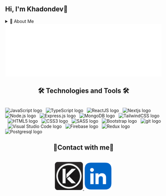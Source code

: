 ## Hi, I'm Khadondev👋

<details>
  <summary>📜 About Me</summary>

```javascript
class KhadonDev {
  constructor() {
    this.school = "UIT 😎";
    this.pronouns = "he/him";
    this.hobbies = ["Coding", "Programming", "Music", "Youtube"];
    this.programmingLanguages = ["JavaScript", "TypeScript"];
  }
}
```

</details>
<a href="#" target="_blank">
<img src="svg/khadon.svg" width="1200" alt="khadon" />
</a>

<h2 align="center">🛠 Technologies and Tools 🛠</h2>
<br>
<!-- https://simpleicons.org/ -->
<span><img src="https://img.shields.io/badge/JavaScript-282C34?logo=javascript&logoColor=F7DF1E" alt="JavaScript logo" title="JavaScript" height="25" /></span>
&nbsp;
<span><img src="https://img.shields.io/badge/TypeScript-282C34?logo=typescript&logoColor=3178C6" alt="TypeScript logo" title="TypeScript" height="25" /></span>
&nbsp;
<span><img src="https://img.shields.io/badge/ReactJS-282C34?logo=react&logoColor=61DAFB" alt="ReactJS logo" title="ReactJS" height="25" /></span>
&nbsp;
<span><img src="https://img.shields.io/badge/Next.js-282C34?logo=nextdotjs&logoColor=white" alt="Nextjs logo" title="Nextjs" height="25" /></span>
&nbsp;
<span><img src="https://img.shields.io/badge/Node.js-282C34?logo=node.js&logoColor=00F200" alt="Node.js logo" title="Node.js" height="25" /></span>
&nbsp;
<span><img src="https://img.shields.io/badge/Express-282C34?logo=express&logoColor=FFFFFF" alt="Express.js logo" title="Express.js" height="25" /></span>
&nbsp;
<span><img src="https://img.shields.io/badge/MongoDB-282C34?logo=mongodb&logoColor=47A248" alt="MongoDB logo" title="MongoDB" height="25" /></span>
&nbsp;
<span><img src="https://img.shields.io/badge/Tailwind%20CSS-282C34?logo=tailwind-css&logoColor=38B2AC" alt="TailwindCSS logo" title="TailwindCSS" height="25" /></span>
&nbsp;
<span><img src="https://img.shields.io/badge/HTML5-282C34?logo=html5&logoColor=E34F26" alt="HTML5 logo" title="HTML5" height="25" /></span>
&nbsp;
<span><img src="https://img.shields.io/badge/CSS3-282C34?logo=css3&logoColor=1572B6" alt="CSS3 logo" title="CSS3" height="25" /></span>
&nbsp;
<span><img src="https://img.shields.io/badge/Sass-282C34?logo=sass&logoColor=CC6699" alt="SASS logo" title="SASS" height="25" /></span>
&nbsp;
<span><img src="https://img.shields.io/badge/Bootstrap-282C34?logo=bootstrap&logoColor=7952B3" alt="Bootstrap logo" title="Bootstrap" height="25" /></span>
&nbsp;
<span><img src="https://img.shields.io/badge/git-282C34?logo=git&logoColor=F05032" alt="git logo" title="git" height="25" /></span>
&nbsp;
<span><img src="https://img.shields.io/badge/VS%20Code-007ACC?logo=visualstudiocode&logoColor=white" alt="Visual Studio Code logo" title="Visual Studio Code" height="25" /></span>
&nbsp;
<span><img src="https://img.shields.io/badge/Firebase-282C34?logo=firebase&logoColor=FFCA28" alt="Firebase logo" title="Firebase" height="25" /></span>
&nbsp;
<span><img src="https://img.shields.io/badge/ReduxToolkit-282C34?logo=redux&logoColor=764ABC" alt="Redux logo" title="ReduxToolkit" height="25" /></span>
&nbsp;
<span><img src="https://img.shields.io/badge/PostgreSQL-336791?logo=postgresql&logoColor=white" alt="Postgresql logo" title="Postgresql" height="25" /></span>
&nbsp;
<br>
<h2 align="center">🤗Contact with me👋</h2>
<br>
<div align="center">
 <a href="https://khadon.io.vn" target="blank">
    <img width="90" height="90" src="images/khadon.png" alt="khadon" />
  </a>
   <a href="https://www.linkedin.com/in/kha-nguyen1301" target="blank">
    <img width="90" height="90" src="images/linkedln.png" alt="khadon-linkedin" />
  </a>
</div>
